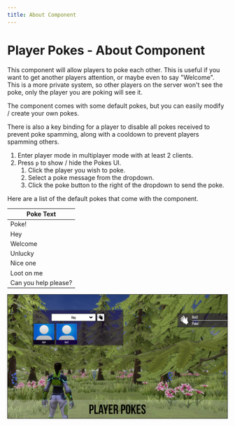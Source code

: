 ```yaml
---
title: About Component
---
```


# Player Pokes - About Component

This component will allow players to poke each other.  This is useful if you want to get another players attention, or maybe even to say "Welcome".  This is a more private system, so other players on the server won't see the poke, only the player you are poking will see it.

The component comes with some default pokes, but you can easily modify / create your own pokes.

There is also a key binding for a player to disable all pokes received to prevent poke spamming, along with a cooldown to prevent players spamming others.

1. Enter player mode in multiplayer mode with at least 2 clients.
2. Press `p` to show / hide the Pokes UI.
	1. Click the player you wish to poke.
	2. Select a poke message from the dropdown.
	3. Click the poke button to the right of the dropdown to send the poke.

Here are a list of the default pokes that come with the component.

| Poke Text |
| --------- |
| Poke! |
| Hey |
| Welcome |
| Unlucky |
| Nice one |
| Loot on me |
| Can you help please? |

![](../images/preview3.png)